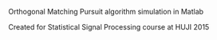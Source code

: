 Orthogonal Matching Pursuit algorithm simulation in Matlab

Created for Statistical Signal Processing course at HUJI 2015
